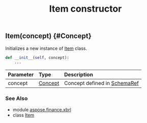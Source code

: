 ﻿---
title: Item constructor
second_title: Aspose.Finance for Python via .NET API References
description: 
type: docs
weight: 10
url: /python-net/aspose.finance.xbrl/item/__init__/
is_root: false
---

## Item(concept) {#Concept}

Initializes a new instance of [Item](/finance/python-net/aspose.finance.xbrl/item) class.



```python
def __init__(self, concept):
    ...
```


| Parameter | Type | Description |
| :- | :- | :- |
| concept | [Concept](/finance/python-net/aspose.finance.xbrl/concept) | Concept defined in [SchemaRef](/finance/python-net/aspose.finance.xbrl/schemaref) |



### See Also
* module [aspose.finance.xbrl](../../)
* class [Item](/finance/python-net/aspose.finance.xbrl/item)
